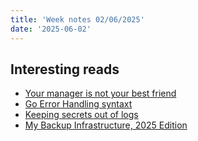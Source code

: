 ```yaml
---
title: 'Week notes 02/06/2025'
date: '2025-06-02'
---
```


## Interesting reads

- [Your manager is not your best friend](https://staysaasy.com/management/2025/06/02/your-manager-is-not-your-best-friend.html)
- [Go Error Handling syntaxt](https://go.dev/blog/error-syntax)
- [Keeping secrets out of logs](https://allan.reyes.sh/posts/keeping-secrets-out-of-logs/)
- [My Backup Infrastructure, 2025 Edition](https://borretti.me/article/my-backup-infrastructure-2025-edition)
